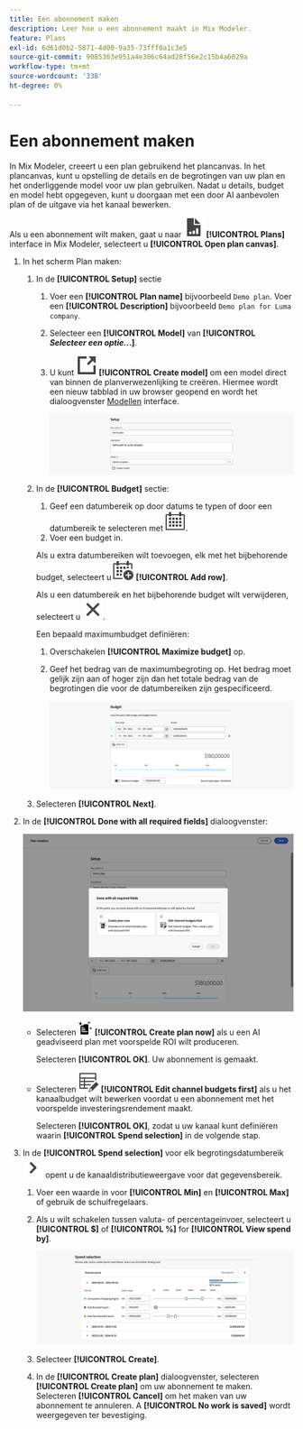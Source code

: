```yaml
---
title: Een abonnement maken
description: Leer hoe u een abonnement maakt in Mix Modeler.
feature: Plans
exl-id: 6d61d0b2-5871-4d00-9a35-73fff0a1c3e5
source-git-commit: 9085363e951a4e306c64ad28f56e2c15b4a6029a
workflow-type: tm+mt
source-wordcount: '338'
ht-degree: 0%

---
```



# Een abonnement maken

In Mix Modeler, creeert u een plan gebruikend het plancanvas. In het plancanvas, kunt u opstelling de details en de begrotingen van uw plan en het onderliggende model voor uw plan gebruiken. Nadat u details, budget en model hebt opgegeven, kunt u doorgaan met een door AI aanbevolen plan of de uitgave via het kanaal bewerken.

Als u een abonnement wilt maken, gaat u naar ![PLan](/help/assets//icons/FileChart.svg) **[!UICONTROL Plans]** interface in Mix Modeler, selecteert u **[!UICONTROL Open plan canvas]**.

1. In het scherm Plan maken:

   1. In de **[!UICONTROL Setup]** sectie

      1. Voer een **[!UICONTROL Plan name]** bijvoorbeeld `Demo plan`. Voer een **[!UICONTROL Description]** bijvoorbeeld `Demo plan for Luma company`.
      1. Selecteer een **[!UICONTROL Model]** van **[!UICONTROL _Selecteer een optie.._.]**.
      1. U kunt ![LinkOut](/help/assets//icons/LinkOut.svg) **[!UICONTROL Create model]** om een model direct van binnen de planverwezenlijking te creëren. Hiermee wordt een nieuw tabblad in uw browser geopend en wordt het dialoogvenster [Modellen](../models/overview.md) interface.

         ![Abonnementsinstellingen](/help/assets//plan-setup.png)

   1. In de **[!UICONTROL Budget]** sectie:

      1. Geef een datumbereik op door datums te typen of door een datumbereik te selecteren met ![Kalender](/help/assets//icons/Calendar.svg).
      1. Voer een budget in.

      Als u extra datumbereiken wilt toevoegen, elk met het bijbehorende budget, selecteert u ![KalenderToevoegen](/help/assets//icons/CalendarAdd.svg) **[!UICONTROL Add row]**.

      Als u een datumbereik en het bijbehorende budget wilt verwijderen, selecteert u ![Sluiten](/help/assets//icons/Close.svg).

      Een bepaald maximumbudget definiëren:

      1. Overschakelen **[!UICONTROL Maximize budget]** op.
      1. Geef het bedrag van de maximumbegroting op. Het bedrag moet gelijk zijn aan of hoger zijn dan het totale bedrag van de begrotingen die voor de datumbereiken zijn gespecificeerd.

         ![Begroting](/help/assets//plan-budget.png)

   1. Selecteren **[!UICONTROL Next]**.

1. In de **[!UICONTROL Done with all required fields]** dialoogvenster:

   ![Abonnement voltooid](/help/assets//plan-done-required-fields.png)

   * Selecteren <img src="/help/assets//icons/NewPlan.svg" width="25" /> **[!UICONTROL Create plan now]** als u een AI geadviseerd plan met voorspelde ROI wilt produceren.

     Selecteren **[!UICONTROL OK]**. Uw abonnement is gemaakt.


   * Selecteren ![TableEdit](/help/assets//icons/TableEdit.svg) **[!UICONTROL Edit channel budgets first]** als u het kanaalbudget wilt bewerken voordat u een abonnement met het voorspelde investeringsrendement maakt.

     Selecteren **[!UICONTROL OK]**, zodat u uw kanaal kunt definiëren waarin **[!UICONTROL Spend selection]** in de volgende stap.



1. In de **[!UICONTROL Spend selection]** voor elk begrotingsdatumbereik ![Chevron](/help/assets//icons/ChevronRight.svg) opent u de kanaaldistributieweergave voor dat gegevensbereik.

   1. Voer een waarde in voor **[!UICONTROL Min]** en **[!UICONTROL Max]** of gebruik de schuifregelaars.

   1. Als u wilt schakelen tussen valuta- of percentageinvoer, selecteert u **[!UICONTROL $]** of **[!UICONTROL %]** for **[!UICONTROL View spend by]**.

      ![Selectie doorlopen](/help/assets//plan-spend-selection.png)

   1. Selecteer **[!UICONTROL Create]**.

   1. In de **[!UICONTROL Create plan]** dialoogvenster, selecteren **[!UICONTROL Create plan]** om uw abonnement te maken. Selecteren **[!UICONTROL Cancel]** om het maken van uw abonnement te annuleren. A **[!UICONTROL No work is saved]** wordt weergegeven ter bevestiging.
